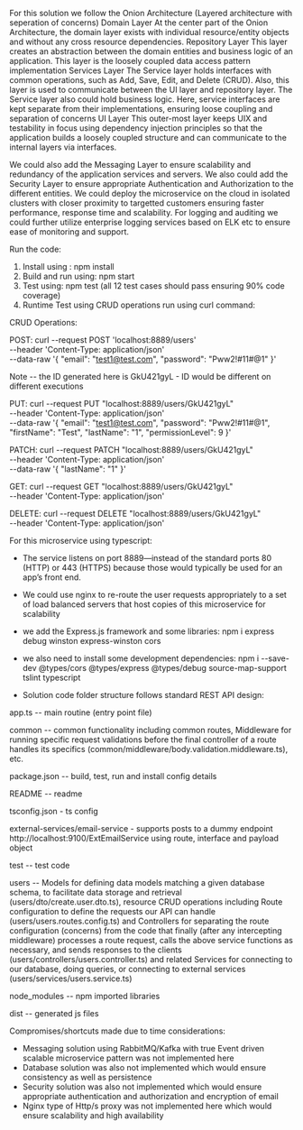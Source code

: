 For this solution we follow the Onion Architecture (Layered architecture with seperation of concerns)
Domain Layer
At the center part of the Onion Architecture, the domain layer exists with individual resource/entity objects and without any cross resource dependencies. 
Repository Layer
This layer creates an abstraction between the domain entities and business logic of an application. This layer is the loosely coupled data access pattern implementation
Services Layer
The Service layer holds interfaces with common operations, such as Add, Save, Edit, and Delete (CRUD). Also, this layer is used to communicate between the UI layer and repository layer. The Service layer also could hold business logic. Here, service interfaces are kept separate from their implementations, ensuring loose coupling and separation of concerns
UI Layer
This outer-most layer keeps UIX and testability in focus using dependency injection principles so that the application builds a loosely coupled structure and can communicate to the internal layers via interfaces.

We could also add the Messaging Layer to ensure scalability and redundancy of the application services and servers.
We also could add the Security Layer to ensure appropriate Authentication and Authorization to the different entities.
We could deploy the microservice on the cloud in isolated clusters with closer proximity to targetted customers ensuring faster performance, response time and scalability.
For logging and auditing we could further utilize enterprise logging services based on ELK etc to ensure ease of monitoring and support.

Run the code:

1. Install using : npm install
2. Build and run using: npm start
3. Test using: npm test (all 12 test cases should pass ensuring 90% code coverage)
4. Runtime Test using CRUD operations run using curl command:

CRUD Operations: 

POST:
curl --request POST 'localhost:8889/users' \
--header 'Content-Type: application/json' \
--data-raw '{
    "email": "test1@test.com",
    "password": "Pww2!#11#@1"
}'

Note -- the ID generated here is GkU421gyL - 
ID would be different on different executions

PUT:
curl --request PUT "localhost:8889/users/GkU421gyL" \
--header 'Content-Type: application/json' \
--data-raw '{
    "email": "test1@test.com",
    "password": "Pww2!#11#@1",
    "firstName": "Test",
    "lastName": "1",
    "permissionLevel": 9
}'

PATCH:
curl --request PATCH "localhost:8889/users/GkU421gyL" \
--header 'Content-Type: application/json' \
--data-raw '{
    "lastName": "1"
}'

GET:
curl --request GET "localhost:8889/users/GkU421gyL" \
--header 'Content-Type: application/json'

DELETE:
curl --request DELETE "localhost:8889/users/GkU421gyL" \
--header 'Content-Type: application/json'


For this microservice using typescript:
* The service listens on port 8889—instead of the standard ports 80 (HTTP) or 443 (HTTPS) because those would typically be used for an app’s front end.
* We could use nginx to re-route the user requests appropriately to a set of load balanced servers that host copies of this microservice for scalability
* we add the Express.js framework and some libraries:
     npm i express debug winston express-winston cors
* we also need to install some development dependencies:
     npm i --save-dev @types/cors @types/express @types/debug source-map-support tslint typescript

* Solution code folder structure follows standard REST API design:

app.ts -- main routine (entry point file)

common -- common functionality including common routes, Middleware for running specific request validations before the final controller of a route handles its specifics (common/middleware/body.validation.middleware.ts), etc.

package.json -- build, test, run and install config details 

README  -- readme

tsconfig.json - ts config 

external-services/email-service - supports posts to a dummy endpoint http://localhost:9100/ExtEmailService using route, interface and payload object

test  -- test code

users -- Models for defining data models matching a given database schema, to facilitate data storage and retrieval (users/dto/create.user.dto.ts), resource CRUD operations including Route configuration to define the requests our API can handle (users/users.routes.config.ts) and Controllers for separating the route configuration (concerns) from the code that finally (after any intercepting middleware) processes a route request, calls the above service functions as necessary, and sends responses to the clients (users/controllers/users.controller.ts) and related Services for connecting to our database, doing queries, or connecting to external services (users/services/users.service.ts)

node_modules -- npm imported libraries 

dist -- generated js files 


Compromises/shortcuts made due to time considerations:
* Messaging solution using RabbitMQ/Kafka with true Event driven scalable microservice pattern was not implemented here
* Database solution was also not implemented which would ensure consistency as well as persistence
* Security solution was also not implemented which would ensure appropriate authentication and authorization and encryption of email
* Nginx type of Http/s proxy was not implemented here which would ensure scalability and high availability
